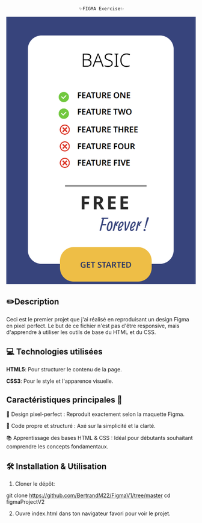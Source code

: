                                ✨FIGMA Exercise✨


![preview](assets/preview.png)





## ✏️Description
Ceci est le premier projet que j'ai réalisé en reproduisant un design Figma en pixel perfect. Le but de ce fichier n'est pas d'être responsive, mais d'apprendre à utiliser les outils de base du HTML et du CSS.

## 💻 Technologies utilisées
**HTML5**: Pour structurer le contenu de la page.

**CSS3**: Pour le style et l'apparence visuelle.

## Caractéristiques principales 🚀
🎯 Design pixel-perfect : Reproduit exactement selon la maquette Figma.

🎨 Code propre et structuré : Axé sur la simplicité et la clarté.

📚 Apprentissage des bases HTML & CSS : Idéal pour débutants souhaitant comprendre les concepts fondamentaux.

## 🛠️ Installation & Utilisation

1. Cloner le dépôt:

git clone https://github.com/BertrandM22/FigmaV1/tree/master
cd figmaProjectV2

2. Ouvre index.html dans ton navigateur favori pour voir le projet.